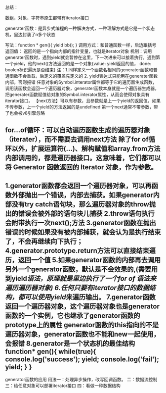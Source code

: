 

总结：  

数组，对象，字符串原生都带有iterator接口  

generater函数：是异步式编程的一种解决方式，一种理解方式是它是一个状态机，里边封装了n多个状态  

写法：function * gen(){
yield    bb();
}
调用方式：和普通函数一样，后边跟括号
返回值： 返回的是一个指向内部的指针变量，也就是iterator对象
机制：调用generater函数时，遇到yield就会暂停在这里，下一次进来可以接着执行，遇到第一个yield，他的next()方法返回的是一个对象{value: yield返回的值， done: boolen标识遍历是否结束}
注：1.同样定义一个函数名相同的generater函数和普通函数不会重载，后定义的覆盖先定义的
2. yield表达式只能用在generater函数内部，否则报错
任意对象的Symbol.interator属性都等于它的遍历器生成函数，调用该函数会返回一个遍历器对象，generater函数本身就是一个遍历器生成器，把generater函数赋值给对象的Symbol.interator属性，从而会使得对象具有iterator接口。
【next方法】可以有参数，且参数就是上一个yield的返回值，如果不传参数，上一个yield的方法返回的是undefined  第一个next通常不带参数，带了也会被v8引擎忽略

for...of循环：可以自动遍历函数生成的遍历器对象（iterater），而不需要去调用next方法
除了for of循环以外，扩展运算符(...)、解构赋值和array.from方法内部调用的，都是遍历器接口。这意味着，它们都可以将 Generator 函数返回的 Iterator 对象，作为参数。
--------------------------------------------------------------------------------
1.generator函数都会返回一个遍历器对象，可以再函数外部抛出一个错误，内部去捕获。如果generator内部没有try catch语句块，那么遍历器对象的throw抛出的错误会被外部的语句块儿捕获
2.throw语句执行会附带执行一次next();方法
3.generator函数在抛出错误的时候如果没有被内部捕获，就会认为是执行结束了，不会再继续向下执行；
4.generator.prototype.return方法可以直接结束遍历，返回一个值
5.如果generator函数的内部再去调用另外一个generator函数，默认是不会效果的,(需要用到yield*语法，原理就是里边执行了一个for of 语法来遍历遍历器对象)
6.任何只要有iterator接口的数据结构，都可以使用yield*来遍历输出。
7.generator函数返回一个遍历器对象，这个遍历器对象也是generator函数的一个实例，它也继承了generator函数的prototype上的属性
generator函数的this指向的不是遍历器对象，generator函数也不能和new一起使用，会报错
8.generator是一个状态机的最佳结构
function* gen(){
    while(true){
        console.log('success');
        yield;
        console.log('fail');
        yield;
    }
}
--------------------------------------------------------------------------------
generator函数的应用
用法一：处理异步操作，改写回调函数。
二：数据流控制
三：给任意对象可以部署iterator接口
四：看做一种数据结构









